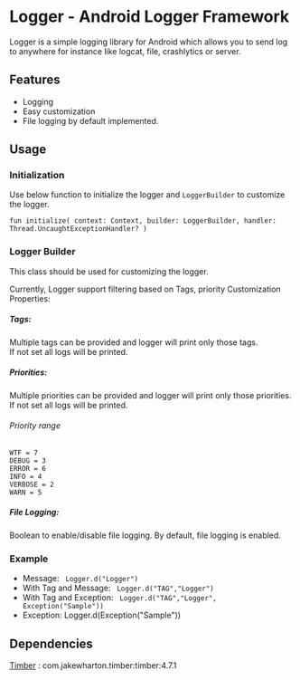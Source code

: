 # Logger -  Android Logger Framework
Logger is a simple logging library for Android which allows you to send log to anywhere for instance like logcat, file, crashlytics or server.

## Features
 * Logging
 * Easy customization
 * File logging by default implemented.


## Usage

### Initialization
Use below function to initialize the logger and `LoggerBuilder` to customize the logger.<p>
`fun initialize(
        context: Context,
        builder: LoggerBuilder,
        handler: Thread.UncaughtExceptionHandler?
    )`

###  Logger Builder

This class should be used for customizing the logger.<p>
Currently, Logger support filtering based on Tags, priority
Customization Properties:
##### Tags:
Multiple tags can be provided and logger will print only those tags. <br>If not set all logs will be printed.
##### Priorities:
Multiple priorities can be provided and logger will print only those priorities. <br>If not set all logs will be printed.<br>
###### Priority range
    WTF = 7
    DEBUG = 3 
    ERROR = 6
    INFO = 4
    VERBOSE = 2
    WARN = 5
##### File Logging:
Boolean to enable/disable file logging. By default, file logging is enabled.


### Example
* Message: ` Logger.d("Logger")`
* With Tag and Message: ` Logger.d("TAG","Logger")`
* With Tag and Exception: ` Logger.d("TAG","Logger", Exception("Sample"))`
* Exception: Logger.d(Exception("Sample"))



## Dependencies
[Timber](https://github.com/JakeWharton/timber) : com.jakewharton.timber:timber:4.7.1







